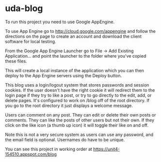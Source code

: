 # uda-blog

To run this project you need to use Google AppEngine.

To use App Engine go to http://cloud.google.com/appengine and follow the directions on the page to create an account and download the client software for local testing.

From the Google App Engine Launcher go to File -> Add Existing Application... and point the launcher to the folder where you've copied these files.

This will create a local instance of the application which you can then deploy to the App Engine servers using the Deploy button.

This blog uses a login/logout system that stores passwords and session cookies. If the user doesn't have the right cookie it will
redirect them to the login page if they try to like a post, or try to go directly to the edit, add, or delete pages. It's configured to work on /blog off of the root directory. If you go to the root directory it just displays a welcome message.

Users can comment on any post. They can edit or delete their own posts or comments. They can like the posts of other users but not their own. If they click on the like icon (a thumb up icon) it will toggle their like on and off.

Note this is not a very secure system as users can use any password, and the email field is optional. Usernames do have to be unique.

You can see this project in working order at https://unit4-154510.appspot.com/blog
